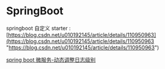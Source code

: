 # SpringBoot

springboot 自定义 starter  : [https://blog.csdn.net/u010192145/article/details/110950963](https://blog.csdn.net/u010192145/article/details/110950963 "https://blog.csdn.net/u010192145/article/details/110950963") &#x20;

[spring boot 微服务-动态调整日志级别](spring%20boot%20微服务-动态调整日志级别/spring%20boot%20微服务-动态调整日志级别.md "spring boot 微服务-动态调整日志级别")
